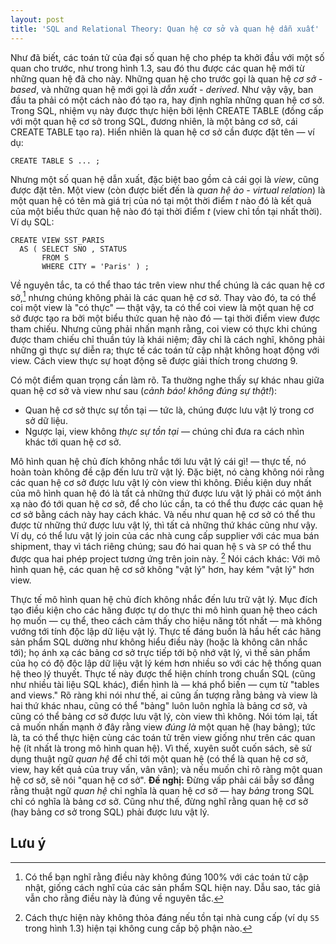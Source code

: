 ```yaml
---
layout: post
title: 'SQL and Relational Theory: Quan hệ cơ sở và quan hệ dẫn xuất'
---
```


Như đã biết, các toán tử của đại số quan hệ cho phép ta khởi đầu với một số quan cho trước, như trong hình 1.3, sau đó thu được các quan hệ mới từ những quan hệ đã cho này. Những quan hệ cho trước gọi là quan hệ *cơ sở - based*, và những quan hệ mới gọi là *dẫn xuất - derived*. Như vậy vậy, ban đầu ta phải có một cách nào đó tạo ra, hay định nghĩa những quan hệ cơ sở. Trong SQL, nhiệm vụ này được thực hiện bởi lệnh CREATE TABLE (đồng cấp với một quan hệ cơ sở trong SQL, đương nhiên, là một bảng cơ sở, cái CREATE TABLE tạo ra). Hiển nhiên là quan hệ cơ sở cần được đặt tên &mdash; ví dụ:

```
CREATE TABLE S ... ;
```

Nhưng một số quan hệ dẫn xuất, đặc biệt bao gồm cả cái gọi là *view*, cũng được đặt tên. Một view (còn được biết đến là *quan hệ ảo - virtual relation*) là một quan hệ có tên mà giá trị của nó tại một thời điểm *t* nào đó là kết quả của một biểu thức quan hệ nào đó tại thời điểm *t* (view chỉ tồn tại nhất thời). Ví dụ SQL:

```
CREATE VIEW SST_PARIS
  AS ( SELECT SNO , STATUS
       FROM S
       WHERE CITY = 'Paris' ) ;
```

Về nguyên tắc, ta có thể thao tác trên view như thể chúng là các quan hệ cơ sở,[^view] nhưng chúng không phải là các quan hệ cơ sở. Thay vào đó, ta có thể coi một view là "có thực" &mdash; thật vậy, ta có thể coi view là một quan hệ cơ sở được tạo ra bởi một biểu thức quan hệ nào đó &mdash; tại thời điểm view được tham chiếu. Nhưng cũng phải nhấn mạnh rằng, coi view có thực khi chúng được tham chiếu chỉ thuần túy là khái niệm; đây chỉ là cách nghĩ, không phải những gì thực sự diễn ra; thực tế các toán tử cập nhật không hoạt động với view. Cách view thực sự hoạt động sẽ được giải thích trong chương 9.

Có một điểm quan trọng cần làm rõ. Ta thường nghe thấy sự khác nhau giữa quan hệ cơ sở và view như sau (*cảnh báo! không đúng sự thật!*):

 * Quan hệ cơ sở thực sự tồn tại &mdash; tức là, chúng được lưu vật lý trong cơ sở dữ liệu.
 * Ngược lại, view không *thực sự tồn tại* &mdash; chúng chỉ đưa ra cách nhìn khác tới quan hệ cơ sở.

Mô hình quan hệ chủ đích không nhắc tới lưu vật lý cái gì! &mdash; thực tế, nó hoàn toàn không đề cập đến lưu trữ vật lý. Đặc biệt, nó càng không nói rằng các quan hệ cơ sở được lưu vật lý còn view thì không. Điều kiện duy nhất của mô hình quan hệ đó là tất cả những thứ được lưu vật lý phải có một ánh xạ nào đó tới quan hệ cơ sở, để cho lúc cần, ta có thể thu được các quan hệ cơ sở bằng cách này hay cách khác. Và nếu như quan hệ cơ sở có thể thu được từ những thứ được lưu vật lý, thì tất cả những thứ khác cũng như vậy. Ví dụ, có thể lưu vật lý join của các nhà cung cấp supplier với các mua bán shipment, thay vì tách riêng chúng; sau đó hai quan hệ `S` và `SP` có thể thu được qua hai phép project tương ứng trên join này. [^physically-store] Nói cách khác: Với mô hình quan hệ, các quan hệ cơ sở không "vật lý" hơn, hay kém "vật lý" hơn view.

Thực tế mô hình quan hệ chủ đích không nhắc đến lưu trữ vật lý. Mục đích tạo điều kiện cho các hãng được tự do thực thi mô hình quan hệ theo cách họ muốn &mdash; cụ thể, theo cách cảm thấy cho hiệu năng tốt nhất &mdash; mà không vướng tới tính độc lập dữ liệu vật lý. Thực tế đáng buồn là hầu hết các hãng sản phẩm SQL dường như không hiểu điều này (hoặc là không cân nhắc tới); họ ánh xạ các bảng cơ sở trực tiếp tới bộ nhớ vật lý, vì thế sản phẩm của họ có độ độc lập dữ liệu vật lý kém hơn nhiều so với các hệ thống quan hệ theo lý thuyết. Thực tế này được thể hiện chính trong chuẩn SQL (cũng như nhiều tài liệu SQL khác), điển hình là &mdash; khá phổ biến &mdash; cụm từ "tables and views." Rõ ràng khi nói như thế, ai cũng ấn tượng rằng bảng và view là hai thứ khác nhau, cũng có thể "bảng" luôn luôn nghĩa là bảng cơ sở, và cũng có thể bảng cơ sở được lưu vật lý, còn view thì không. Nói tóm lại, tất cả muốn nhấn mạnh ở đây rằng view *đúng là* một quan hệ (hay bảng); tức là, ta có thể  thực hiện cùng các toán tử trên view giống như trên các quan hệ (ít nhất là trong mô hình quan hệ). Vì thế, xuyên suốt cuốn sách, sẽ sử dụng thuật ngữ *quan hệ* để chỉ tới một quan hệ (có thể là quan hệ cơ sở, view, hay kết quả của truy vấn, vân vân); và nếu muốn chỉ rõ ràng một quan hệ cơ sở, sẽ nói "quan hệ cơ sở". **Đề nghị:** Đừng vấp phải cái bẫy sơ đẳng rằng thuật ngữ *quan hệ* chỉ nghĩa là quan hệ cơ sở &mdash; hay *bảng* trong SQL chỉ có nghĩa là bảng cơ sở. Cũng như thế, đừng nghĩ rằng quan hệ cơ sở (hay bảng cơ sở trong SQL) phải được lưu vật lý.

## Lưu ý

[^view]: Có thể bạn nghĩ rằng điều này không đúng 100% với các toán tử cập nhật, giống cách nghĩ của các sản phẩm SQL hiện nay. Dẫu sao, tác giả vẫn cho rằng điều này là đúng về nguyên tắc.
[^physically-store]: Cách thực hiện này không thỏa đáng nếu tồn tại nhà cung cấp (ví dụ `S5` trong hình 1.3) hiện tại không cung cấp bộ phận nào.
